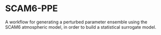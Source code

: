 # SCAM6-PPE
A workflow for generating a perturbed parameter ensemble using the SCAM6 atmospheric model, in order to build a statistical surrogate model.
